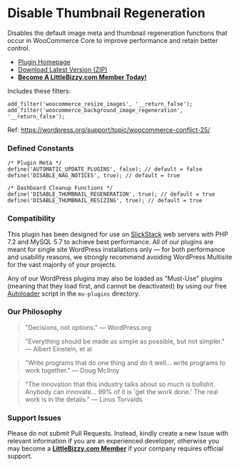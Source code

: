 # Disable Thumbnail Regeneration

Disables the default image meta and thumbnail regeneration functions that occur in WooCommerce Core to improve performance and retain better control.

* [Plugin Homepage](https://www.littlebizzy.com/plugins/disable-thumbnail-regeneration)
* [Download Latest Version (ZIP)](https://github.com/littlebizzy/disable-thumbnail-regeneration/archive/0.0.0.zip)
* [**Become A LittleBizzy.com Member Today!**](https://www.littlebizzy.com/members)

Includes these filters:    
    
    add_filter('woocommerce_resize_images', '__return_false');
    add_filter('woocommerce_background_image_regeneration', '__return_false');
    
Ref: https://wordpress.org/support/topic/woocommerce-conflict-25/

### Defined Constants

    /* Plugin Meta */
    define('AUTOMATIC_UPDATE_PLUGINS', false); // default = false
    define('DISABLE_NAG_NOTICES', true); // default = true
    
    /* Dashboard Cleanup Functions */
    define('DISABLE_THUMBNAIL_REGENERATION', true); // default = true
    define('DISABLE_THUMBNAIL_RESIZING', true); // default = true

### Compatibility

This plugin has been designed for use on [SlickStack](https://slickstack.io) web servers with PHP 7.2 and MySQL 5.7 to achieve best performance. All of our plugins are meant for single site WordPress installations only — for both performance and usability reasons, we strongly recommend avoiding WordPress Multisite for the vast majority of your projects.

Any of our WordPress plugins may also be loaded as "Must-Use" plugins (meaning that they load first, and cannot be deactivated) by using our free [Autoloader](https://github.com/littlebizzy/autoloader) script in the `mu-plugins` directory.

### Our Philosophy

> "Decisions, not options." — WordPress.org

> "Everything should be made as simple as possible, but not simpler." — Albert Einstein, et al

> "Write programs that do one thing and do it well... write programs to work together." — Doug McIlroy

> "The innovation that this industry talks about so much is bullshit. Anybody can innovate... 99% of it is 'get the work done.' The real work is in the details." — Linus Torvalds

### Support Issues

Please do not submit Pull Requests. Instead, kindly create a new Issue with relevant information if you are an experienced developer, otherwise you may become a [**LittleBizzy.com Member**](https://www.littlebizzy.com/members) if your company requires official support.
